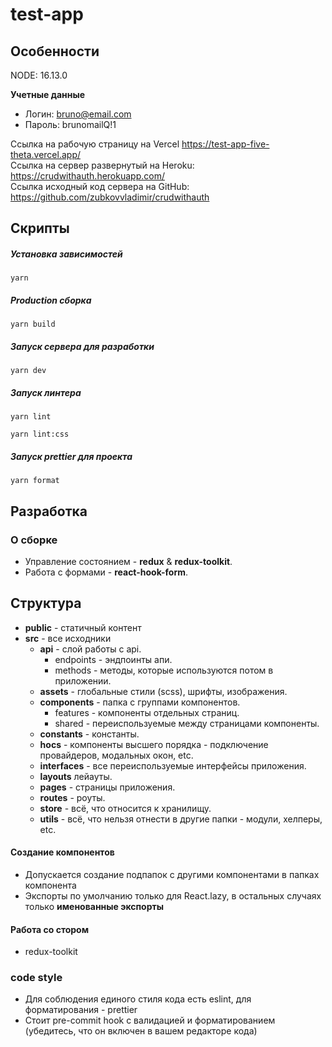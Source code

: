 # test-app

## Особенности

NODE: 16.13.0

**Учетные данные**

- Логин: bruno@email.com
- Пароль: brunomailQ!1

Ссылка на рабочую страницу на Vercel https://test-app-five-theta.vercel.app/  
Ссылка на сервер развернутый на Heroku: https://crudwithauth.herokuapp.com/  
Ссылка исходный код сервера на GitHub: https://github.com/zubkovvladimir/crudwithauth

## Скрипты

##### Установка зависимостей

```shell script
yarn
```

##### Production сборка

```shell script
yarn build
```

##### Запуск сервера для разработки

```shell script
yarn dev
```

##### Запуск линтера

```shell script
yarn lint
```

```shell script
yarn lint:css
```

##### Запуск prettier для проекта

```shell script
yarn format
```

## Разработка

### О сборке

- Управление состоянием - **redux** & **redux-toolkit**.
- Работа с формами - **react-hook-form**.

## Структура

- **public** - статичный контент
- **src** - все исходники
  - **api** - cлой работы с api.
    - endpoints - эндпоинты апи.
    - methods - методы, которые используются потом в приложении.
  - **assets** - глобальные стили (scss), шрифты, изображения.
  - **components** - папка с группами компонентов.
    - features - компоненты отдельных страниц.
    - shared - переиспользуемые между страницами компоненты.
  - **constants** - константы.
  - **hocs** - компоненты высшего порядка - подключение провайдеров, модальных окон, etc.
  - **interfaces** - все переиспользуемые интерфейсы приложения.
  - **layouts** лейауты.
  - **pages** - страницы приложения.
  - **routes** - роуты.
  - **store** - всё, что относится к хранилищу.
  - **utils** - всё, что нельзя отнести в другие папки - модули, хелперы, etc.

#### Создание компонентов

- Допускается создание подпапок с другими компонентами в папках компонента
- Экспорты по умолчанию только для React.lazy, в остальных случаях только **именованные экспорты**

#### Работа со стором

- redux-toolkit

### code style

- Для соблюдения единого стиля кода есть eslint, для форматирования - prettier
- Стоит pre-commit hook с валидацией и форматированием (убедитесь, что он включен в вашем редакторе кода)

